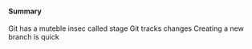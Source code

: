 #### Summary
Git has a muteble insec called stage
Git tracks changes
Creating a new branch is quick
